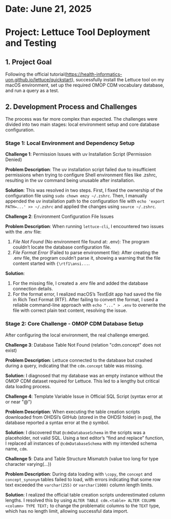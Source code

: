 # Date: June 21, 2025
# Project: Lettuce Tool Deployment and Testing

## 1. Project Goal
Following the official tutorial(https://health-informatics-uon.github.io/lettuce/quickstart), successfully install the Lettuce tool on my macOS environment, set up the required OMOP CDM vocabulary database, and run a query as a test.

## 2. Development Process and Challenges
The process was far more complex than expected. The challenges were divided into two main stages: local environment setup and core database configuration.

### Stage 1: Local Environment and Dependency Setup

**Challenge 1**: Permission Issues with uv Installation Script (Permission Denied)

**Problem Description**: The uv installation script failed due to insufficient permissions when trying to configure Shell environment files like .zshrc, resulting in the uv command being unusable after installation.

**Solution**: This was resolved in two steps. First, I fixed the ownership of the configuration file using `sudo chown emzy ~/.zshrc`. Then, I manually appended the uv installation path to the configuration file with `echo 'export PATH=...' >> ~/.zshrc` and applied the changes using `source ~/.zshrc`.

**Challenge 2**: Environment Configuration File Issues

**Problem Description**: When running `lettuce-cli`, I encountered two issues with the .env file:
1. *File Not Found* (No environment file found at: .env): The program couldn’t locate the database configuration file.
2. *File Format Error* (Failed to parse environment file): After creating the .env file, the program couldn’t parse it, showing a warning that the file content started with `{\rtf1\ansi...`.

**Solution**:
1. For the missing file, I created a .env file and added the database connection details.
2. For the format error, I realized macOS’s TextEdit app had saved the file in Rich Text Format (RTF). After failing to convert the format, I used a reliable command-line approach with `echo "..." > .env` to overwrite the file with correct plain text content, resolving the issue.

### Stage 2: Core Challenge - OMOP CDM Database Setup
After configuring the local environment, the real challenge emerged.

**Challenge 3**: Database Table Not Found (relation "cdm.concept" does not exist)

**Problem Description**: Lettuce connected to the database but crashed during a query, indicating that the `cdm.concept` table was missing.

**Solution**: I diagnosed that my database was an empty instance without the OMOP CDM dataset required for Lettuce. This led to a lengthy but critical data loading process.

**Challenge 4**: Template Variable Issue in Official SQL Script (syntax error at or near "@")

**Problem Description**: When executing the table creation scripts downloaded from OHDSI’s GitHub (stored in the OHDSI folder) in psql, the database reported a syntax error at the `@` symbol.

**Solution**: I discovered that `@cdmDatabaseSchema` in the scripts was a placeholder, not valid SQL. Using a text editor’s “find and replace” function, I replaced all instances of `@cdmDatabaseSchema` with my intended schema name, `cdm`.

**Challenge 5**: Data and Table Structure Mismatch (value too long for type character varying(...))

**Problem Description**: During data loading with `\copy`, the `concept` and `concept_synonym` tables failed to load, with errors indicating that some row text exceeded the `varchar(255)` or `varchar(1000)` column length limits.

**Solution**: I realized the official table creation scripts underestimated column lengths. I resolved this by using `ALTER TABLE cdm.<table> ALTER COLUMN <column> TYPE TEXT;` to change the problematic columns to the `TEXT` type, which has no length limit, allowing successful data import.
